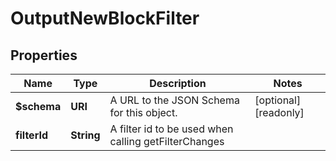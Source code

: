 

# OutputNewBlockFilter


## Properties

| Name | Type | Description | Notes |
|------------ | ------------- | ------------- | -------------|
|**$schema** | **URI** | A URL to the JSON Schema for this object. |  [optional] [readonly] |
|**filterId** | **String** | A filter id to be used when calling getFilterChanges |  |



